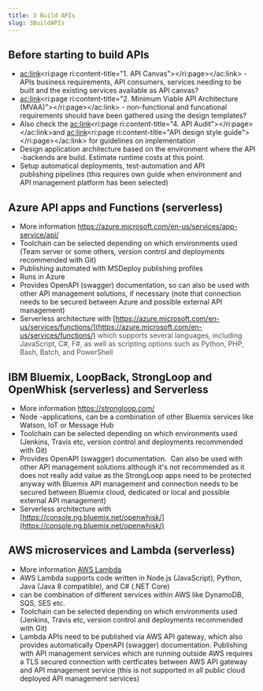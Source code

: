 ```yaml
---
title: 3 Build APIs
slug: 3BuildAPIs
---
```


## Before starting to build APIs

*   <ac:link><ri:page ri:content-title="1\. API Canvas"></ri:page></ac:link> - APIs business requirements, API consumers, services needing to be built and the existing services available as API canvas?
*   <ac:link><ri:page ri:content-title="2\. Minimum Viable API Architecture (MVAA)"></ri:page></ac:link> - non-functional and funcational requirements should have been gathered using the design templates?
*   Also check the <ac:link><ri:page ri:content-title="4\. API Audit"></ri:page></ac:link>and <ac:link><ri:page ri:content-title="API design style guide"></ri:page></ac:link> for guidelines on implementation
*   Design application architecture based on the environment where the API -backends are build. Estimate runtime costs at this point.
*   Setup automatical deployments, test-automation and API publishing pipelines (this requires own guide when environment and API management platform has been selected)

## Azure API apps and Functions (serverless)

*   More information [<u>https://azure.microsoft.com/en-us/services/app-service/api/</u>](https://azure.microsoft.com/en-us/services/app-service/api/)
*   Toolchain can be selected depending on which environments used (Team server or some others, version control and deployments recommended with Git)
*   Publishing automated with MSDeploy publishing profiles
*   Runs in Azure
*   Provides OpenAPI (swagger) documentation, so can also be used with other API management solutions, if necessary (note that connection needs to be secured between Azure and possible external API management)
*   Serverless architecture with <u>[https://azure.microsoft.com/en-us/services/functions/](https://azure.microsoft.com/en-us/services/functions/)</u><span style="color: rgb(80,80,80);"> which supports several languages, including JavaScript, C#, F#, as well as scripting options such as Python, PHP, Bash, Batch, and PowerShell</span>

## IBM Bluemix, LoopBack, StrongLoop and OpenWhisk (serverless) and Serverless

*   More information [<u>https://strongloop.com/</u>](https://strongloop.com/)
*   Node -applications, can be a combination of other Bluemix services like Watson, IoT or Message Hub
*   Toolchain can be selected depending on which environments used (Jenkins, Travis etc, version control and deployments recommended with Git)
*   Provides OpenAPI (swagger) documentation.  Can also be used with other API management solutions although it's not recommended as it does not really add value as the StrongLoop apps need to be protected anyway with Bluemix API management and connection needs to be secured between Bluemix cloud, dedicated or local and possible external API management)
*   Serverless architecture with <u>[https://console.ng.bluemix.net/openwhisk/](https://console.ng.bluemix.net/openwhisk/)</u>

## AWS microservices and Lambda (serverless)

*   More information <u>[AWS Lambda](http://docs.aws.amazon.com/lambda/latest/dg/with-on-demand-https-example-configure-event-source_1.html)</u>
*   AWS Lambda supports code written in Node.js (JavaScript), Python, Java (Java 8 compatible), and C# (.NET Core)
*   can be combination of different services within AWS like DynamoDB, SQS, SES etc.
*   Toolchain can be selected depending on which environments used (Jenkins, Travis etc, version control and deployments recommended with Git)
*   Lambda APIs need to be published via AWS API gateway, which also provides automatically OpenAPI (swagger) documentation. Publishing with API management services which are running outside AWS requires a TLS secured connection with certficates between AWS API gateway and API management service (this is not supported in all public cloud deployed API management services)
